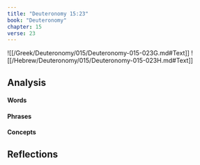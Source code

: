 ```yaml
---
title: "Deuteronomy 15:23"
book: "Deuteronomy"
chapter: 15
verse: 23
---
```

![[/Greek/Deuteronomy/015/Deuteronomy-015-023G.md#Text]]
![[/Hebrew/Deuteronomy/015/Deuteronomy-015-023H.md#Text]]

## Analysis

#### Words

#### Phrases

#### Concepts

## Reflections
